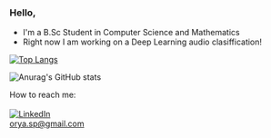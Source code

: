 ### Hello,

- I'm a B.Sc Student in Computer Science and Mathematics
- Right now I am working on a Deep Learning audio clasiffication!

[![Top Langs](https://github-readme-stats.vercel.app/api/top-langs/?username=Orya-s&layout=compact&theme=dracula)](https://github.com/anuraghazra/github-readme-stats)

![Anurag's GitHub stats](https://github-readme-stats.vercel.app/api?username=Orya-s&show_icons=true&theme=dracula)

<!-- 
<img align="left"  src="https://github-readme-stats.vercel.app/api?username=matannagar&show_icons=true&theme=onedark">
<br><br>
<br>
<br><br>
<br><br><br><br>
<img align="left" alt="Matan-Ben Nagar Github Status" src="https://github-readme-stats.vercel.app/api/top-langs/?username=matannagar&layout=compact&theme=onedark">
 -->

How to reach me: 
<br><br>
 <a href="https://www.linkedin.com/in/orya-spiegel-39267a165/" title="Linkedin"><img alt="LinkedIn" src="https://img.shields.io/badge/linkedin%20-%230077B5.svg?&style=for-the-badge&logo=linkedin&logoColor=white"/></a>
 <br>
 orya.sp@gmail.com

